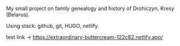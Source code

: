 My small project on family genealogy and history of Drohiczyn, Kresy (Belarus).


Using stack: github, git, HUGO, netlify. 


test link -> https://extraordinary-buttercream-122c82.netlify.app/
